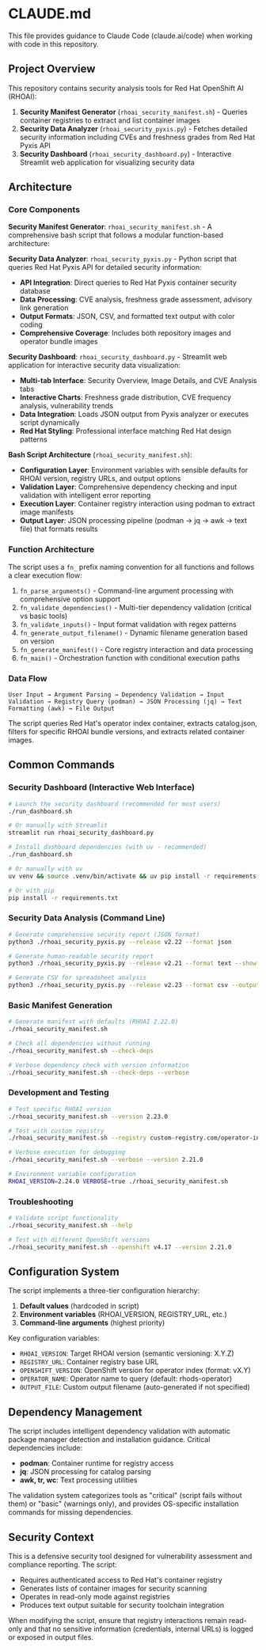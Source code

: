 # CLAUDE.md

This file provides guidance to Claude Code (claude.ai/code) when working with code in this repository.

## Project Overview

This repository contains security analysis tools for Red Hat OpenShift AI (RHOAI):

1. **Security Manifest Generator** (`rhoai_security_manifest.sh`) - Queries container registries to extract and list container images
2. **Security Data Analyzer** (`rhoai_security_pyxis.py`) - Fetches detailed security information including CVEs and freshness grades from Red Hat Pyxis API
3. **Security Dashboard** (`rhoai_security_dashboard.py`) - Interactive Streamlit web application for visualizing security data

## Architecture

### Core Components

**Security Manifest Generator**: `rhoai_security_manifest.sh` - A comprehensive bash script that follows a modular function-based architecture:

**Security Data Analyzer**: `rhoai_security_pyxis.py` - Python script that queries Red Hat Pyxis API for detailed security information:
- **API Integration**: Direct queries to Red Hat Pyxis container security database
- **Data Processing**: CVE analysis, freshness grade assessment, advisory link generation
- **Output Formats**: JSON, CSV, and formatted text output with color coding
- **Comprehensive Coverage**: Includes both repository images and operator bundle images

**Security Dashboard**: `rhoai_security_dashboard.py` - Streamlit web application for interactive security data visualization:
- **Multi-tab Interface**: Security Overview, Image Details, and CVE Analysis tabs
- **Interactive Charts**: Freshness grade distribution, CVE frequency analysis, vulnerability trends
- **Data Integration**: Loads JSON output from Pyxis analyzer or executes script dynamically
- **Red Hat Styling**: Professional interface matching Red Hat design patterns

**Bash Script Architecture** (`rhoai_security_manifest.sh`):

- **Configuration Layer**: Environment variables with sensible defaults for RHOAI version, registry URLs, and output options
- **Validation Layer**: Comprehensive dependency checking and input validation with intelligent error reporting
- **Execution Layer**: Container registry interaction using podman to extract image manifests
- **Output Layer**: JSON processing pipeline (podman → jq → awk → text file) that formats results

### Function Architecture

The script uses a `fn_` prefix naming convention for all functions and follows a clear execution flow:

1. `fn_parse_arguments()` - Command-line argument processing with comprehensive option support
2. `fn_validate_dependencies()` - Multi-tier dependency validation (critical vs basic tools)
3. `fn_validate_inputs()` - Input format validation with regex patterns
4. `fn_generate_output_filename()` - Dynamic filename generation based on version
5. `fn_generate_manifest()` - Core registry interaction and data processing
6. `fn_main()` - Orchestration function with conditional execution paths

### Data Flow

```
User Input → Argument Parsing → Dependency Validation → Input Validation → Registry Query (podman) → JSON Processing (jq) → Text Formatting (awk) → File Output
```

The script queries Red Hat's operator index container, extracts catalog.json, filters for specific RHOAI bundle versions, and extracts related container images.

## Common Commands

### Security Dashboard (Interactive Web Interface)
```bash
# Launch the security dashboard (recommended for most users)
./run_dashboard.sh

# Or manually with Streamlit
streamlit run rhoai_security_dashboard.py

# Install dashboard dependencies (with uv - recommended)
./run_dashboard.sh

# Or manually with uv
uv venv && source .venv/bin/activate && uv pip install -r requirements.txt

# Or with pip
pip install -r requirements.txt
```

### Security Data Analysis (Command Line)
```bash
# Generate comprehensive security report (JSON format)
python3 ./rhoai_security_pyxis.py --release v2.22 --format json

# Generate human-readable security report
python3 ./rhoai_security_pyxis.py --release v2.21 --format text --show-all-cves

# Generate CSV for spreadsheet analysis
python3 ./rhoai_security_pyxis.py --release v2.23 --format csv --output security_report.csv
```

### Basic Manifest Generation
```bash
# Generate manifest with defaults (RHOAI 2.22.0)
./rhoai_security_manifest.sh

# Check all dependencies without running
./rhoai_security_manifest.sh --check-deps

# Verbose dependency check with version information
./rhoai_security_manifest.sh --check-deps --verbose
```

### Development and Testing
```bash
# Test specific RHOAI version
./rhoai_security_manifest.sh --version 2.23.0

# Test with custom registry
./rhoai_security_manifest.sh --registry custom-registry.com/operator-index

# Verbose execution for debugging
./rhoai_security_manifest.sh --verbose --version 2.21.0

# Environment variable configuration
RHOAI_VERSION=2.24.0 VERBOSE=true ./rhoai_security_manifest.sh
```

### Troubleshooting
```bash
# Validate script functionality
./rhoai_security_manifest.sh --help

# Test with different OpenShift versions
./rhoai_security_manifest.sh --openshift v4.17 --version 2.21.0
```

## Configuration System

The script implements a three-tier configuration hierarchy:
1. **Default values** (hardcoded in script)
2. **Environment variables** (RHOAI_VERSION, REGISTRY_URL, etc.)
3. **Command-line arguments** (highest priority)

Key configuration variables:
- `RHOAI_VERSION`: Target RHOAI version (semantic versioning: X.Y.Z)
- `REGISTRY_URL`: Container registry base URL
- `OPENSHIFT_VERSION`: OpenShift version for operator index (format: vX.Y)
- `OPERATOR_NAME`: Operator name to query (default: rhods-operator)
- `OUTPUT_FILE`: Custom output filename (auto-generated if not specified)

## Dependency Management

The script includes intelligent dependency validation with automatic package manager detection and installation guidance. Critical dependencies include:
- **podman**: Container runtime for registry access
- **jq**: JSON processing for catalog parsing
- **awk, tr, wc**: Text processing utilities

The validation system categorizes tools as "critical" (script fails without them) or "basic" (warnings only), and provides OS-specific installation commands for missing dependencies.

## Security Context

This is a defensive security tool designed for vulnerability assessment and compliance reporting. The script:
- Requires authenticated access to Red Hat's container registry
- Generates lists of container images for security scanning
- Operates in read-only mode against registries
- Produces text output suitable for security toolchain integration

When modifying the script, ensure that registry interactions remain read-only and that no sensitive information (credentials, internal URLs) is logged or exposed in output files.
